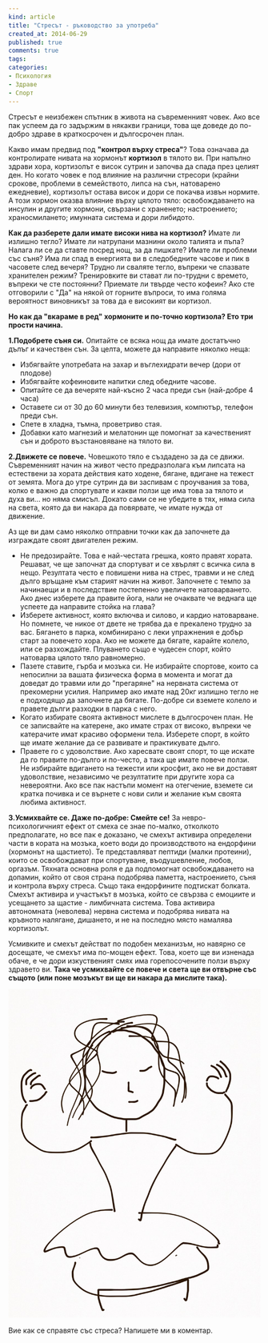 ```yaml
---
kind: article
title: "Стресът - ръководство за употреба"
created_at: 2014-06-29 
published: true
comments: true
tags:
categories:
- Психология
- Здраве
- Спорт
--- 
```

Стресът е неизбежен спътник в живота на съвременният човек. Ако все пак успеем да го задържим в някакви граници, това ще доведе до по-добро здраве в краткосрочен и дългосрочен план. 

Какво имам предвид под **"контрол върху стреса"**? Това означава да контролирате нивата на хормонът **кортизол** в тялото ви. При напълно здрави хора, кортизолът е висок сутрин и започва да спада през целият ден. Но когато човек е под влияние на различни стресори (крайни срокове, проблеми в семейството, липса на сън, натоварено ежедневие), кортизолът остава висок и дори се покачва извън нормите. А този хормон оказва влияние върху цялото тяло: освобождаването на инсулин и другите хормони, свързани с храненето; настроението; храносмилането; имунната система и дори либидото.

**Как да разберете дали имате високи нива на кортизол?**
 Имате ли излишно тегло? Имате ли натрупани мазнини около талията и пъпа? Налага ли се да ставте посред нощ, за да пишкате? Имате ли проблеми със съня? Има ли спад в енергията ви в следобедните часове и пик в часовете след вечеря? Трудно ли сваляте тегло, въпреки че спазвате хранителен режим? Тренировките ви стават ли по-трудни с времето, въпреки че сте постоянни? Приемате ли твърде често кофеин? Ако сте отговорили с "Да" на някой от горните въпроси, то има голяма вероятност виновникът за това да е високият ви кортизол.

**Но как да "вкараме в ред" хормоните и по-точно кортизола? Ето три прости начина.**

**1.Подобрете съня си.** Опитайте се всяка нощ да имате достатъчно дълъг и качествен сън. За целта, можете да направите няколко неща:

* Избягвайте употребата на захар и въглехидрати вечер (дори от плодове)
* Избягвайте кофеиновите напитки след обедните часове.
* Опитайте се да вечеряте най-късно 2 часа преди сън (най-добре 4 часа)
* Оставете си от 30 до 60 минути без телевизия, компютър, телефон преди сън.
* Спете в хладна, тъмна, проветриво стая.
* Добавки като магнезий и мелатонин ще помогнат за качественият сън и доброто възстановяване на тялото ви.

**2.Движете се повече.** Човешкото тяло е създадено за да се движи. Съвременният начин на живот често предразполага към липсата на естествени за хората действия като ходене, бягане, вдигане на тежест от земята. Мога до утре сутрин да ви заспивам с проучвания за това, колко е важно да спортувате и какви ползи ще има това за тялото и духа ви... но няма смисъл. Докато сами се не убедите в тях, няма сила на света, която да ви накара да повярвате, че имате нужда от движение.

Аз ще ви дам само няколко отправни точки как да започнете да изграждате своят двигателен режим.

* Не предозирайте. Това е най-честата грешка, която правят хората. Решават, че ще започнат да спортуват и се хвърлят с всичка сила в нещо. Резултата често е повишени нива на стрес, травми и не след дълго връщане към старият начин на живот. Започнете с темпо за начинаещи и в последствие постепенно увеличете натоварването. Ако днес изберете да правите йога, нали не очаквате че веднага ще успеете да направите стойка на глава?
* Изберете активност, която включва и силово, и кардио натоварване. Но помнете, че никое от двете не трябва да е прекалено трудно за вас. Бягането в парка, комбинирано с леки упражнения е добър старт за повечето хора. Ако не можете да бягате, карайте колело, или се разхождайте. Плуването също е чудесен спорт, който натоварва цялото тяло равномерно.
* Пазете ставите, гърба и мозъка си. Не избирайте спортове, които са непосилни за вашата физическа форма в момента и могат да доведат до травми или до "прегаряне" на нервната система от прекомерни усилия. Например ако имате над 20кг излишно тегло не е подходящо да започнете да бягате. По-добре си вземете колело и правете дълги разходки в парка с него.
* Когато избирате своята активност мислете в дългосрочен план. Не се записвайте на катерене, ако имате страх от високо, въпреки че катерачите имат красиво оформени тела. Изберете спорт, в който ще имате желание да се развивате и практикувате дълго.
* Правете го с удоволствие. Ако харесвате своят спорт, то ще искате да го правите по-дълго и по-често, а така ще имате повече ползи. Не избирайте вдигането на тежести или кросфит, ако не ви доставят удоволствие, независимо че резултатите при другите хора са невероятни. Ако все пак настъпи момент на отегчение, вземете си кратка почивка и се върнете с нови сили и желание към своята любима активност.

**3.Усмихвайте се. Даже по-добре: Смейте се!** За невро-психологичният ефект от смеха се знае по-малко, отколкото предполагате, но все пак е доказано, че смехът активира определени части в кората на мозъка, което води до производството на ендорфини (хормонът на щастието). Те представляват пептиди (малки протеини), които се освобождават при спортуване, въодушевление, любов, оргазъм. Тяхната основна роля е да подпомогнат освобождаването на допамин, който от своя страна подобрява паметта, настроението, съня и контрола върху стреса. Също така ендорфините подтискат болката. Смехът активира и участъкът в мозъка, който се свързва с емоциите и усещането за щастие - лимбичната система. Това активира автономната (неволева) нервна система и подобрява нивата на кръвното налягане, дишането, и не на последно място намалява кортизолът.

Усмивките и смехът действат по подобен механизъм, но навярно се досещате, че смехът има по-мощен ефект. Това, което ще ви изненада обаче, е че дори изкуственият смях има горепосочените ползи върху здравето ви. **Така че усмихвайте се повече и света ще ви отвърне със същото (или поне мозъкът ви ще ви накара да мислите така).**

![Стрес](/images/posts/Stress.jpg)

Вие как се справяте със стреса? Напишете ми в коментар.